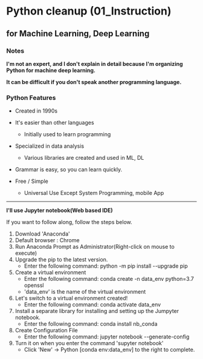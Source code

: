 # Python cleanup (01_Instruction)

## 					for Machine Learning, Deep Learning



### Notes

**I'm not an expert, and I don't explain in detail because I'm organizing Python for machine deep learning.**

**It can be difficult if you don't speak another programming language.**



### Python Features

- Created in 1990s
- It's easier than other languages 
  - Initially used to learn programming
- Specialized in data analysis
  - Various libraries are created and used in ML, DL

- Grammar is easy, so you can learn quickly.
- Free / Simple
  -  Universal Use Except System Programming, mobile App

---



**I'll use Jupyter notebook(Web based IDE)**

If you want to follow along, follow the steps below.

1. Download 'Anaconda'
2. Default browser : Chrome
3. Run Anaconda Prompt as Administrator(Right-click on mouse to execute)
4. Upgrade the pip to the latest version.
   - Enter the following command: python -m pip install --upgrade pip
5. Create a virtual environment
   - Enter the following command: conda create -n data_env python=3.7 openssl
   - 'data_env' is the name of the virtual environment
6. Let's switch to a virtual environment created!
   - Enter the following command: conda activate data_env
7. Install a separate library for installing and setting up the Jumpyter notebook.
   - Enter the following command: conda install nb_conda
8. Create Configuration File
   - Enter the following command: jupyter notebook --generate-config
9. Turn it on when you enter the command 'supyter notebook'
   - Click 'New' -> Python [conda env:data_env] to the right to complete.
